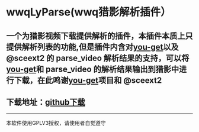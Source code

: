 # wwqLyParse(wwq猎影解析插件）

一个为猎影视频下载提供解析的插件，本插件本质上只提供解析列表的功能,但是插件内含对[you-get](https://github.com/soimort/you-get)以及 @sceext2 的 parse_video 解析结果的支持，可以将[you-get](https://github.com/soimort/you-get)和 parse_video 的解析结果输出到猎影中进行下载，在此鸣谢[you-get](https://github.com/soimort/you-get)项目和 @sceext2
---

## 下载地址：[github下载](https://github.com/wwqgtxx/wwqLyParse/releases/download/0.1.6/wwqLyParse-0.1.6.zip)

---

本软件使用GPLV3授权，请使用者自觉遵守